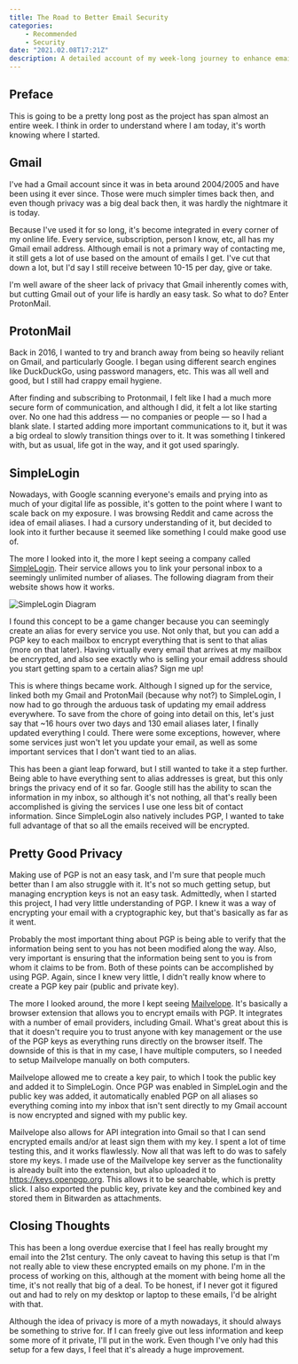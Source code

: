 ```yaml
---
title: The Road to Better Email Security
categories:
    - Recommended
    - Security
date: "2021.02.08T17:21Z"
description: A detailed account of my week-long journey to enhance email security and privacy.
---
```



## Preface

This is going to be a pretty long post as the project has span almost an entire week. I think in order to understand where I am today, it's worth knowing where I started.

## Gmail

I've had a Gmail account since it was in beta around 2004/2005 and have been using it ever since. Those were much simpler times back then, and even though privacy was a big deal back then, it was hardly the nightmare it is today.

Because I've used it for so long, it's become integrated in every corner of my online life. Every service, subscription, person I know, etc, all has my Gmail email address. Although email is not a primary way of contacting me, it still gets a lot of use based on the amount of emails I get. I've cut that down a lot, but I'd say I still receive between 10-15 per day, give or take.

I'm well aware of the sheer lack of privacy that Gmail inherently comes with, but cutting Gmail out of your life is hardly an easy task. So what to do? Enter ProtonMail.

## ProtonMail

Back in 2016, I wanted to try and branch away from being so heavily reliant on Gmail, and particularly Google. I began using different search engines like DuckDuckGo, using password managers, etc. This was all well and good, but I still had crappy email hygiene.

After finding and subscribing to Protonmail, I felt like I had a much more secure form of communication, and although I did, it felt a lot like starting over. No one had this address — no companies or people — so I had a blank slate. I started adding more important communications to it, but it was a big ordeal to slowly transition things over to it. It was something I tinkered with, but as usual, life got in the way, and it got used sparingly.

## SimpleLogin

Nowadays, with Google scanning everyone's emails and prying into as much of your digital life as possible, it's gotten to the point where I want to scale back on my exposure. I was browsing Reddit and came across the idea of email aliases. I had a cursory understanding of it, but decided to look into it further because it seemed like something I could make good use of.

The more I looked into it, the more I kept seeing a company called [SimpleLogin](https://simplelogin.io). Their service allows you to link your personal inbox to a seemingly unlimited number of aliases. The following diagram from their website shows how it works.

![SimpleLogin Diagram](https://cdn.levine.io/uploads/images/gallery/2022-09//02/hero.svg)

I found this concept to be a game changer because you can seemingly create an alias for every service you use. Not only that, but you can add a PGP key to each mailbox to encrypt everything that is sent to that alias (more on that later). Having virtually every email that arrives at my mailbox be encrypted, and also see exactly who is selling your email address should you start getting spam to a certain alias? Sign me up!

This is where things became work. Although I signed up for the service, linked both my Gmail and ProtonMail (because why not?) to SimpleLogin, I now had to go through the arduous task of updating my email address everywhere. To save from the chore of going into detail on this, let's just say that ~16 hours over two days and 130 email aliases later, I finally updated everything I could. There were some exceptions, however, where some services just won't let you update your email, as well as some important services that I don't want tied to an alias.

This has been a giant leap forward, but I still wanted to take it a step further. Being able to have everything sent to alias addresses is great, but this only brings the privacy end of it so far. Google still has the ability to scan the information in my inbox, so although it's not nothing, all that's really been accomplished is giving the services I use one less bit of contact information. Since SimpleLogin also natively includes PGP, I wanted to take full advantage of that so all the emails received will be encrypted.

## Pretty Good Privacy

Making use of PGP is not an easy task, and I'm sure that people much better than I am also struggle with it. It's not so much getting setup, but managing encryption keys is not an easy task. Admittedly, when I started this project, I had very little understanding of PGP. I knew it was a way of encrypting your email with a cryptographic key, but that's basically as far as it went.

Probably the most important thing about PGP is being able to verify that the information being sent to you has not been modified along the way. Also, very important is ensuring that the information being sent to you is from whom it claims to be from. Both of these points can be accomplished by using PGP. Again, since I knew very little, I didn't really know where to create a PGP key pair (public and private key).

The more I looked around, the more I kept seeing [Mailvelope](https://www.mailvelope.com/en/). It's basically a browser extension that allows you to encrypt emails with PGP. It integrates with a number of email providers, including Gmail. What's great about this is that it doesn't require you to trust anyone with key management or the use of the PGP keys as everything runs directly on the browser itself. The downside of this is that in my case, I have multiple computers, so I needed to setup Mailvelope manually on both computers.

Mailvelope allowed me to create a key pair, to which I took the public key and added it to SimpleLogin. Once PGP was enabled in SimpleLogin and the public key was added, it automatically enabled PGP on all aliases so everything coming into my inbox that isn't sent directly to my Gmail account is now encrypted and signed with my public key.

Mailvelope also allows for API integration into Gmail so that I can send encrypted emails and/or at least sign them with my key. I spent a lot of time testing this, and it works flawlessly. Now all that was left to do was to safely store my keys. I made use of the Mailvelope key server as the functionality is already built into the extension, but also uploaded it to <https://keys.openpgp.org>. This allows it to be searchable, which is pretty slick. I also exported the public key, private key and the combined key and stored them in Bitwarden as attachments.

## Closing Thoughts

This has been a long overdue exercise that I feel has really brought my email into the 21st century. The only caveat to having this setup is that I'm not really able to view these encrypted emails on my phone. I'm in the process of working on this, although at the moment with being home all the time, it's not really that big of a deal. To be honest, if I never got it figured out and had to rely on my desktop or laptop to these emails, I'd be alright with that.

Although the idea of privacy is more of a myth nowadays, it should always be something to strive for. If I can freely give out less information and keep some more of it private, I'll put in the work. Even though I've only had this setup for a few days, I feel that it's already a huge improvement.
